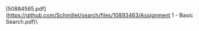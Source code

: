 [50884565.pdf](https://github.com/Schmillet/search/files/10893463/Assignment 1 - Basic Search.pdf)\
